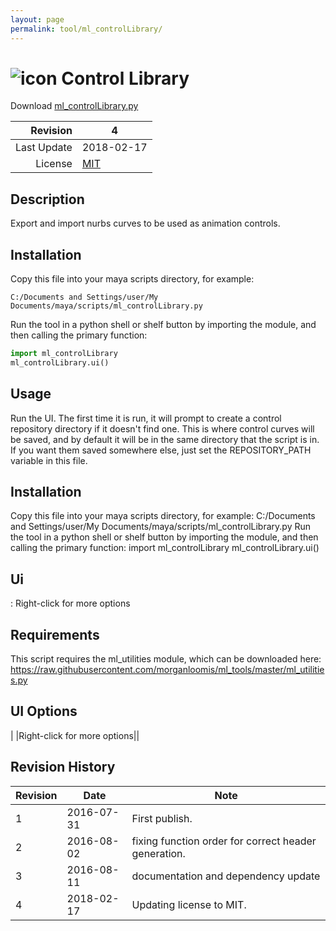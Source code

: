 ```yaml
---
layout: page
permalink: tool/ml_controlLibrary/
---
```


# ![icon](https://raw.githubusercontent.com/morganloomis/ml_tools/master/icons//ml_controlLibrary.png) Control Library
Download [ml_controlLibrary.py](https://raw.githubusercontent.com/morganloomis/ml_tools/master/ml_controlLibrary.py)

| Revision | 4 |
|---:|---|
| Last Update | 2018-02-17 |
| License | [MIT](https://opensource.org/licenses/MIT) |

## Description

 Export and import nurbs curves to be used as animation controls. 

## Installation

Copy this file into your maya scripts directory, for example:

`C:/Documents and Settings/user/My Documents/maya/scripts/ml_controlLibrary.py`

Run the tool in a python shell or shelf button by importing the module, 
and then calling the primary function:

```python
import ml_controlLibrary
ml_controlLibrary.ui()
```

## Usage

 Run the UI. The first time it is run, it will prompt to create a control repository directory if it doesn't find one. This is where control curves will be saved, and by default it will be in the same directory that the script is in. If you want them saved somewhere else, just set the REPOSITORY_PATH variable in this file. 

## Installation

 Copy this file into your maya scripts directory, for example: C:/Documents and Settings/user/My Documents/maya/scripts/ml_controlLibrary.py Run the tool in a python shell or shelf button by importing the module, and then calling the primary function: import ml_controlLibrary ml_controlLibrary.ui() 

## Ui

 : Right-click for more options 

## Requirements

 This script requires the ml_utilities module, which can be downloaded here: https://raw.githubusercontent.com/morganloomis/ml_tools/master/ml_utilities.py 

## UI Options


| |Right-click for more options||

## Revision History

| Revision | Date | Note|
|---|---|---|
|1|2016-07-31|First publish.|
|2|2016-08-02|fixing function order for correct header generation.|
|3|2016-08-11|documentation and dependency update|
|4|2018-02-17|Updating license to MIT.|
